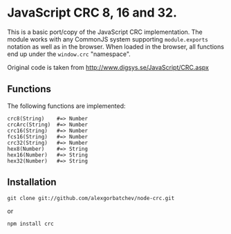 # JavaScript CRC 8, 16 and 32.

This is a basic port/copy of the JavaScript CRC implementation. The module works with any CommonJS system supporting `module.exports` notation as well as in the browser. When loaded in the browser, all functions end up under the `window.crc` "namespace".

Original code is taken from http://www.digsys.se/JavaScript/CRC.aspx 

## Functions

The following functions are implemented:

    crc8(String)	#=> Number
    crcArc(String)	#=> Number
    crc16(String)	#=> Number
    fcs16(String)	#=> Number
    crc32(String)	#=> Number
    hex8(Number)	#=> String
    hex16(Number)	#=> String
    hex32(Number)	#=> String

## Installation

	git clone git://github.com/alexgorbatchev/node-crc.git

or

    npm install crc

